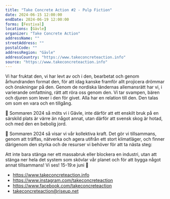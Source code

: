 ```yaml
---
title: "Take Concrete Action #2 - Pulp Fiction"
date: 2024-06-15 12:00:00
endDate: 2024-06-19 12:00:00
forms: [Festival]
locations: [Gävle]
organizer: "Take Concrete Action"
addressName: ""
streetAddress: ""
postalCode: ""
addressRegion: "Gävle"
addressCountry: "https://www.takeconcreteaction.info"
source: "https://www.takeconcreteaction.info"
---
```

Vi har fruktat den, vi har levt av och i den, bearbetat och genom århundranden format den, för att idag kanske framför allt projicera drömmar och önskningar på den. Genom de nordiska ländernas allemansrätt har vi, i varierande omfattning, rätt att röra oss genom den. Vi tar svampen, bären och djuren som lever i den för givet. Alla har en relation till den. Den talas om som en vara och en tillgång.

📍 Sommaren 2024 så möts vi i Gävle, inte därför att ett enskilt bruk på en särskild plats är värre än något annat, utan därför att svensk skog är hotad, och med den en bebolig jord.

📍 Sommaren 2024 så visar vi vår kollektiva kraft. Det gör vi tillsammans, genom att träffas, nätverka och agera utifrån ett stort klimatläger, och finner därigenom den styrka och de resurser vi behöver för att ta nästa steg:

Att inte bara stänga ner ett massabruk eller blockera en industri, utan att stänga ner hela det system som skövlar vår planet och för att bygga något annat tillsammans! Vi ses! 15-19:e juni 🌲

- https://www.takeconcreteaction.info
- https://www.instagram.com/takeconcreteaction
- https://www.facebook.com/takeconcreteaction
- takeconcreteaction@riseup.net 